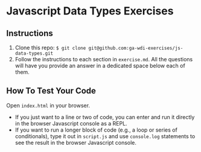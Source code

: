 # Javascript Data Types Exercises

## Instructions

  1. Clone this repo: `$ git clone git@github.com:ga-wdi-exercises/js-data-types.git`
  2. Follow the instructions to each section in `exercise.md`. All the questions will have you provide an answer in a dedicated space below each of them.

## How To Test Your Code

Open `index.html` in your browser.
* If you just want to a line or two of code, you can enter and run it directly in the browser Javascript console as a REPL.
* If you want to run a longer block of code (e.g., a loop or series of conditionals), type it out in `script.js` and use `console.log` statements to see the result in the browser Javascript console.
